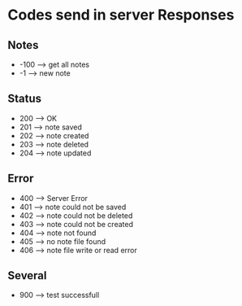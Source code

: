 # Codes send in server Responses

## Notes
* -100 --> get all notes
* -1 --> new note

## Status
* 200 --> OK
* 201 --> note saved
* 202 --> note created
* 203 --> note deleted
* 204 --> note updated

## Error
* 400 --> Server Error
* 401 --> note could not be saved
* 402 --> note could not be deleted
* 403 --> note could not be created
* 404 --> note not found
* 405 --> no note file found
* 406 --> note file write or read error

## Several
* 900 --> test successfull

